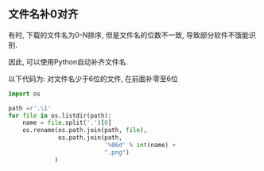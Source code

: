 ## 文件名补0对齐

有时, 下载的文件名为0-N排序, 但是文件名的位数不一致, 导致部分软件不饿能识别. 

因此, 可以使用Python自动补齐文件名.

以下代码为: 对文件名少于6位的文件, 在前面补零至6位

```python
import os

path =r'.\1'
for file in os.listdir(path):
    name = file.split('.')[0]
    os.rename(os.path.join(path, file), 
              os.path.join(path, 
                           '%06d' % int(name) + 
                           ".png")
             )
```

